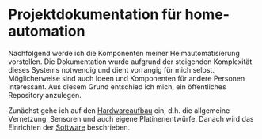 # Projektdokumentation für home-automation

Nachfolgend werde ich die Komponenten meiner Heimautomatisierung vorstellen.
Die Dokumentation wurde aufgrund der steigenden Komplexität dieses Systems notwendig und dient vorrangig für mich selbst. 
Möglicherweise sind auch Ideen und Komponenten für andere Personen interessant.
Aus diesem Grund entschied ich mich, ein öffentliches Repository anzulegen.

Zunächst gehe ich auf den [Hardwareaufbau](hardware/allgemein.md) ein, d.h. die allgemeine Vernetzung, Sensoren und auch eigene Platinenentwürfe.
Danach wird das Einrichten der [Software](software/index.md) beschrieben. 

